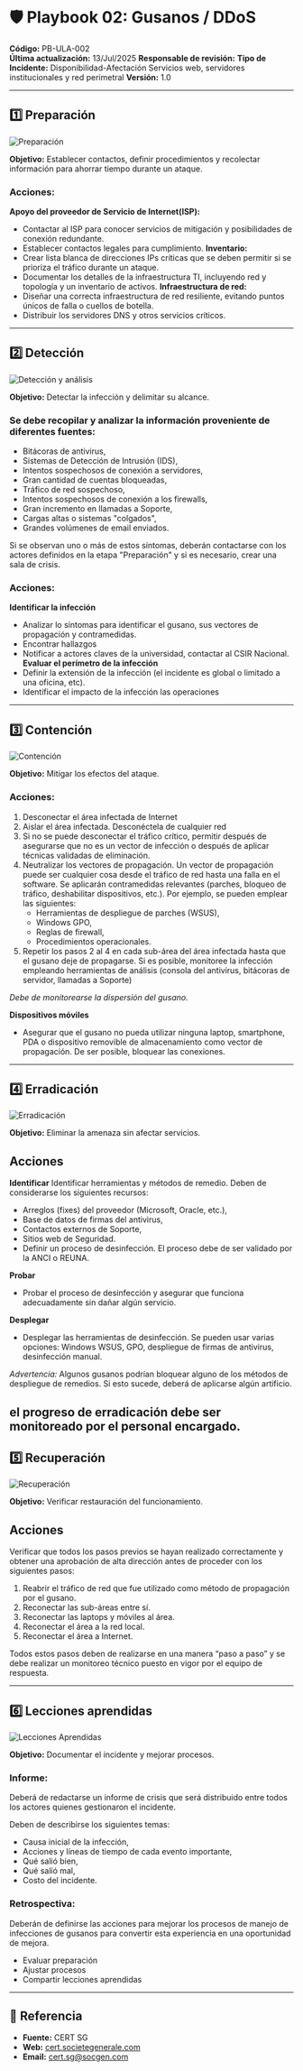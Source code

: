 # 🛡️ Playbook 02: Gusanos / DDoS

**Código:** PB-ULA-002  
**Última actualización:** 13/Jul/2025
**Responsable de revisión:** 
**Tipo de Incidente:** Disponibilidad-Afectación Servicios web, servidores institucionales y red perimetral
**Versión:** 1.0


---

## 1️⃣ Preparación
![Preparación](./Workflows/01-preparacion.png)


**Objetivo:** Establecer contactos, definir procedimientos y recolectar información para ahorrar tiempo durante un ataque.

### Acciones:

**Apoyo del proveedor de Servicio de Internet(ISP):** 
- Contactar al ISP para conocer servicios de mitigación y posibilidades de conexión redundante.
- Establecer contactos legales para cumplimiento.
**Inventario:** 
- Crear lista blanca de direcciones IPs críticas que se deben permitir si se prioriza el tráfico durante un ataque.
- Documentar los detalles de la infraestructura TI, incluyendo red y topología y un inventario de activos.
**Infraestructura de red:**
- Diseñar una correcta infraestructura de red resiliente, evitando puntos únicos de falla o cuellos de botella.
- Distribuir los servidores DNS y otros servicios críticos.

---

## 2️⃣ Detección
![Detección y análisis](./Workflows/02-deteccion-analisis.png)

**Objetivo:** Detectar la infección y delimitar su alcance.

### Se debe recopilar y analizar la información proveniente de diferentes fuentes:
- Bitácoras de antivirus,
- Sistemas de Detección de Intrusión (IDS),
- Intentos sospechosos de conexión a servidores,
- Gran cantidad de cuentas bloqueadas,
- Tráfico de red sospechoso,
- Intentos sospechosos de conexión a los firewalls,
- Gran incremento en llamadas a Soporte,
- Cargas altas o sistemas "colgados",
- Grandes volúmenes de email enviados.

Si se observan uno o más de estos síntomas, deberán contactarse con los actores definidos en la etapa "Preparación" y si es necesario, crear una sala de crisis.

### Acciones:
**Identificar la infección**
- Analizar lo síntomas para identificar el gusano, sus vectores de propagación y contramedidas.
- Encontrar hallazgos
- Notificar a actores claves de la universidad, contactar al CSIR Nacional.
**Evaluar el perímetro de la infección**
- Definir la extensión de la infección (el incidente es global o limitado a una oficina, etc).
- Identificar el impacto de la infección las operaciones

---

## 3️⃣ Contención
![Contención](./Workflows/03-contencion.png)

**Objetivo:** Mitigar los efectos del ataque.

### Acciones:
1. Desconectar el área infectada de Internet
2. Aislar el área infectada. Desconéctela de cualquier red
3. Si no se puede desconectar el tráfico crítico, permitir después de asegurarse que no es un vector de infección o después de aplicar técnicas validadas de eliminación.
4. Neutralizar los vectores de propagación. Un vector de propagación puede ser cualquier cosa desde el tráfico de red hasta una falla en el software. Se aplicarán contramedidas relevantes (parches, bloqueo de tráfico, deshabilitar dispositivos, etc.). Por ejemplo, se pueden emplear las siguientes:
   - Herramientas de despliegue de parches (WSUS),
   - Windows GPO,
   - Reglas de firewall,
   - Procedimientos operacionales.
5. Repetir los pasos 2 al 4 en cada sub-área del área infectada hasta que el gusano deje de propagarse. Si es posible, monitoree la infección empleando herramientas de análisis (consola del antivirus, bitácoras de servidor, llamadas a Soporte)

*Debe de monitorearse la dispersión del gusano.*

**Dispositivos móviles**

- Asegurar que el gusano no pueda utilizar ninguna laptop, smartphone, PDA o dispositivo removible de almacenamiento como vector de propagación. De ser posible, bloquear las conexiones.
---

## 4️⃣ Erradicación
![Erradicación](./Workflows/04-erradicacion.png)

**Objetivo:** Eliminar la amenaza sin afectar servicios.

## Acciones 

**Identificar**
Identificar herramientas y métodos de remedio. Deben de considerarse los siguientes recursos:
- Arreglos (fixes) del proveedor (Microsoft, Oracle, etc.),
- Base de datos de firmas del antivirus,
- Contactos externos de Soporte,
- Sitios web de Seguridad.
- Definir un proceso de desinfección. El proceso debe de ser validado por la ANCI o REUNA.

**Probar**
- Probar el proceso de desinfección y asegurar que funciona adecuadamente sin dañar algún servicio.

**Desplegar**

- Desplegar las herramientas de desinfección. Se pueden usar varias opciones: Windows WSUS, GPO, despliegue de firmas de antivirus, desinfección manual.

*Advertencia:* Algunos gusanos podrían bloquear alguno de los métodos de despliegue de remedios. Si esto sucede, deberá de aplicarse algún artificio.

el progreso de erradicación debe ser monitoreado por el personal encargado.
---

## 5️⃣ Recuperación
![Recuperación](./Workflows/05-recuperacion.png)

**Objetivo:** Verificar restauración del funcionamiento.

## Acciones 
Verificar que todos los pasos previos se hayan realizado correctamente y obtener una aprobación de alta dirección antes de proceder con los siguientes pasos:

1. Reabrir el tráfico de red que fue utilizado como método de propagación por el gusano.
2. Reconectar las sub-áreas entre sí.
3. Reconectar las laptops y móviles al área.
4. Reconectar el área a la red local.
5. Reconectar el área a Internet.

Todos estos pasos deben de realizarse en una manera “paso a paso” y se debe realizar un monitoreo técnico puesto en vigor por el equipo de respuesta.

---

## 6️⃣ Lecciones aprendidas
![Lecciones Aprendidas](./Workflows/06-lecciones-aprendidas.png)

**Objetivo:** Documentar el incidente y mejorar procesos.

### Informe:
Deberá de redactarse un informe de crisis que será distribuido entre todos los actores quienes gestionaron el incidente.

Deben de describirse los siguientes temas:
- Causa inicial de la infección,
- Acciones y líneas de tiempo de cada evento importante,
- Qué salió bien,
- Qué salió mal,
- Costo del incidente.

### Retrospectiva:
Deberán de definirse las acciones para mejorar los procesos de manejo de infecciones de gusanos para convertir esta experiencia en una oportunidad de mejora.

- Evaluar preparación
- Ajustar procesos
- Compartir lecciones aprendidas

---

## 📄 Referencia 

- **Fuente:** CERT SG 
- **Web:** [cert.societegenerale.com](http://cert.societegenerale.com)  
- **Email:** cert.sg@socgen.com  


